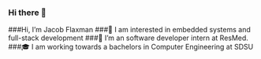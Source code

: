 ### Hi there 👋
###Hi, I’m Jacob Flaxman
###👀 I am interested in embedded systems and full-stack development 
###🌱 I’m an software developer intern at ResMed.
###🎓 I am working towards a bachelors in Computer Engineering at SDSU

